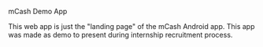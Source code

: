 mCash Demo App

This web app is just the "landing page" of the mCash Android app.
This app was made as demo to present during internship recruitment process.